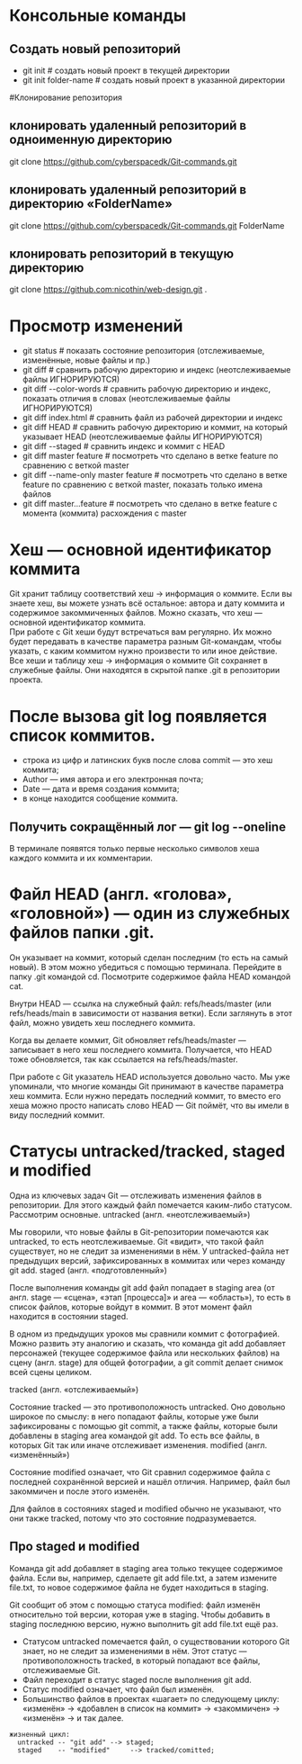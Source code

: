 # Консольные команды

## Создать новый репозиторий
- git init             # создать новый проект в текущей директории
- git init folder-name # создать новый проект в указанной директории

#Клонирование репозитория

## клонировать удаленный репозиторий в одноименную директорию
git clone https://github.com/cyberspacedk/Git-commands.git    

## клонировать удаленный репозиторий в директорию «FolderName»
git clone https://github.com/cyberspacedk/Git-commands.git FolderName 

## клонировать репозиторий в текущую директорию


git clone https://github.com:nicothin/web-design.git . 
          
# Просмотр изменений   

- git status              # показать состояние репозитория (отслеживаемые, изменённые, новые файлы и пр.)
- git diff                # сравнить рабочую директорию и индекс (неотслеживаемые файлы ИГНОРИРУЮТСЯ)
- git diff --color-words  # сравнить рабочую директорию и индекс, показать отличия в словах (неотслеживаемые файлы ИГНОРИРУЮТСЯ)
- git diff index.html     # сравнить файл из рабочей директории и индекс
- git diff HEAD           # сравнить рабочую директорию и коммит, на который указывает HEAD (неотслеживаемые файлы ИГНОРИРУЮТСЯ)
- git diff --staged       # сравнить индекс и коммит с HEAD
- git diff master feature # посмотреть что сделано в ветке feature по сравнению с веткой master
- git diff --name-only master feature # посмотреть что сделано в ветке feature по сравнению с веткой master, показать только имена файлов
- git diff master...feature # посмотреть что сделано в ветке feature с момента (коммита) расхождения с master

# Хеш — основной идентификатор коммита  
Git хранит таблицу соответствий хеш → информация о коммите. Если вы знаете хеш, вы можете узнать всё остальное: автора и дату коммита и содержимое закоммиченных файлов. Можно сказать, что хеш — основной идентификатор коммита.  
При работе с Git хеши будут встречаться вам регулярно. Их можно будет передавать в качестве параметра разным Git-командам, чтобы указать, с каким коммитом нужно произвести то или иное действие.  
Все хеши и таблицу хеш → информация о коммите Git сохраняет в служебные файлы. Они находятся в скрытой папке .git в репозитории проекта. 

# После вызова git log появляется список коммитов.
- строка из цифр и латинских букв после слова commit — это хеш коммита;
- Author — имя автора и его электронная почта;
- Date — дата и время создания коммита;
- в конце находится сообщение коммита.

## Получить сокращённый лог — git log --oneline  
В терминале появятся только первые несколько символов хеша каждого коммита и их комментарии.

# Файл HEAD (англ. «голова», «головной») — один из служебных файлов папки .git. 

Он указывает на коммит, который сделан последним (то есть на самый новый).
В этом можно убедиться с помощью терминала. Перейдите в папку .git командой cd. Посмотрите содержимое файла HEAD командой cat.

Внутри HEAD — ссылка на служебный файл: refs/heads/master (или refs/heads/main в зависимости от названия ветки). Если заглянуть в этот файл, можно увидеть хеш последнего коммита.

Когда вы делаете коммит, Git обновляет refs/heads/master — записывает в него хеш последнего коммита. Получается, что HEAD тоже обновляется, так как ссылается на refs/heads/master.

При работе с Git указатель HEAD используется довольно часто. Мы уже упоминали, что многие команды Git принимают в качестве параметра хеш коммита. Если нужно передать последний коммит, то вместо его хеша можно просто написать слово HEAD — Git поймёт, что вы имели в виду последний коммит.

# Статусы untracked/tracked, staged и modified
Одна из ключевых задач Git — отслеживать изменения файлов в репозитории. Для этого каждый файл помечается каким-либо статусом. Рассмотрим основные.
untracked (англ. «неотслеживаемый»)

Мы говорили, что новые файлы в Git-репозитории помечаются как untracked, то есть неотслеживаемые. Git «видит», что такой файл существует, но не следит за изменениями в нём. У untracked-файла нет предыдущих версий, зафиксированных в коммитах или через команду git add.
staged (англ. «подготовленный»)

После выполнения команды git add файл попадает в staging area (от англ. stage — «сцена», «этап [процесса]» и area — «область»), то есть в список файлов, которые войдут в коммит. В этот момент файл находится в состоянии staged.

В одном из предыдущих уроков мы сравнили коммит с фотографией. Можно развить эту аналогию и сказать, что команда git add добавляет персонажей (текущее содержимое файла или нескольких файлов) на сцену (англ. stage) для общей фотографии, а git commit делает снимок всей сцены целиком. 

tracked (англ. «отслеживаемый»)

Состояние tracked — это противоположность untracked. Оно довольно широкое по смыслу: в него попадают файлы, которые уже были зафиксированы с помощью git commit, а также файлы, которые были добавлены в staging area командой git add. То есть все файлы, в которых Git так или иначе отслеживает изменения.
modified (англ. «изменённый»)

Состояние modified означает, что Git сравнил содержимое файла с последней сохранённой версией и нашёл отличия. Например, файл был закоммичен и после этого изменён.

Для файлов в состояниях staged и modified обычно не указывают, что они также tracked, потому что это состояние подразумевается.

## Про staged и modified
Команда git add добавляет в staging area только текущее содержимое файла. Если вы, например, сделаете git add file.txt, а затем измените file.txt, то новое содержимое файла не будет находиться в staging.

Git сообщит об этом с помощью статуса modified: файл изменён относительно той версии, которая уже в staging. Чтобы добавить в staging последнюю версию, нужно выполнить git add file.txt ещё раз.

- Статусом untracked помечается файл, о существовании которого Git знает, но не следит за изменениями в нём. Этот статус — противоположность tracked, в который попадают все файлы, отслеживаемые Git.
- Файл переходит в статус staged после выполнения git add.
- Статус modified означает, что файл был изменён.
- Большинство файлов в проектах «шагает» по следующему циклу: «изменён» → «добавлен в список на коммит» → «закоммичен» → «изменён» → и так далее.

```mermaid
жизненный цикл:
  untracked -- "git add" --> staged;
  staged    -- "modified"     --> tracked/comitted;
```